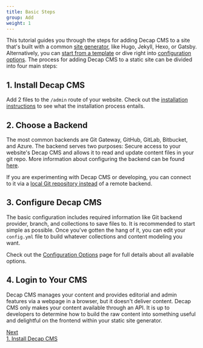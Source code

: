 ```yaml
---
title: Basic Steps
group: Add
weight: 1
---
```


This tutorial guides you through the steps for adding Decap CMS to a site that's built with a common [site generator](https://www.staticgen.com/), like Hugo, Jekyll, Hexo, or Gatsby.
Alternatively, you can [start from a template](/docs/start-with-a-template) or dive right into [configuration options](/docs/configuration-options). The process for adding Decap CMS to a static site can be divided into four main steps:

## 1. Install Decap CMS

Add 2 files to the `/admin` route of your website.
Check out the [installation instructions](/docs/install-decap-cms/) to see what the installation process entails.

## 2. Choose a Backend

The most common backends are Git Gateway, GitHub, GitLab, Bitbucket, and Azure. The backend serves two purposes: Secure access to your website's Decap CMS and allows it to read and update content files in your git repo. More information about configuring the backend can be found [here](/docs/backends-overview/).

If you are experimenting with Decap CMS or developing, you can connect to it via a [local Git repository instead](/docs/working-with-a-local-git-repository/) of a remote backend.

## 3. Configure Decap CMS

The basic configuration includes required information like Git backend provider, branch, and collections to save files to.
It is recommended to start simple as possible. Once you've gotten the hang of it, you can edit your `config.yml` file to
build whatever collections and content modeling you want.

Check out the [Configuration Options](/docs/configuration-options/) page for full details about all available options.

## 4. Login to Your CMS

Decap CMS manages your content and provides editorial and admin features via a webpage in a browser, but it doesn't deliver content. Decap CMS only makes your content available through an API. It is up to developers to determine how to build the raw content into something useful and delightful on the frontend within your static site generator.

<nav class="pagination-nav">
  <a href="/docs/install-decap-cms/" class="button pagination-nav__next">
    <div class="pagination-nav__sublabel">Next</div>
    <div class="pagination-nav__label">1. Install Decap CMS</div>
  </a>
</nav>
